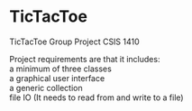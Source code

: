 # TicTacToe
TicTacToe Group Project CSIS 1410

Project requirements are that it includes: <br>
a minimum of three classes <br>
a graphical user interface <br>
a generic collection <br>
file IO (It needs to read from and write to a file) <br>
